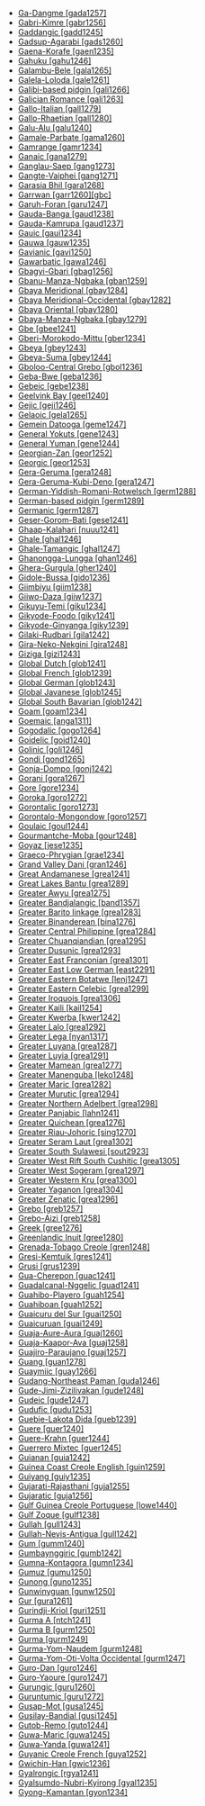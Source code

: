 - [Ga-Dangme [gada1257]](tree/atla1278/volt1241/kwav1236/gada1257/md.ini)
- [Gabri-Kimre [gabr1256]](tree/afro1255/chad1250/east2632/east2640/east2645/east2722/gabr1256/md.ini)
- [Gaddangic [gadd1245]](tree/aust1307/mala1545/nort3238/caga1241/iban1268/gadd1245/md.ini)
- [Gadsup-Agarabi [gads1260]](tree/nucl1709/kain1273/kain1274/gauw1235/gads1260/md.ini)
- [Gaena-Korafe [gaen1235]](tree/nucl1709/bina1276/bina1279/nucl1603/sout2934/coas1297/gaen1235/md.ini)
- [Gahuku [gahu1246]](tree/nucl1709/kain1273/goro1272/nucl1760/gahu1246/md.ini)
- [Galambu-Bele [gala1265]](tree/afro1255/chad1250/west2785/west2714/west2799/west2715/bole1261/nucl1735/gala1265/md.ini)
- [Galela-Loloda [gale1261]](tree/nort2923/nort2924/main1282/gale1261/md.ini)
- [Galibi-based pidgin [gali1266]](tree/pidg1258/gali1266/md.ini)
- [Galician Romance [gali1263]](tree/indo1319/clas1257/ital1284/lati1262/lati1263/impe1234/roma1334/ital1285/west2813/shif1234/sout3183/west2838/gali1263/md.ini)
- [Gallo-Italian [gall1279]](tree/indo1319/clas1257/ital1284/lati1262/lati1263/impe1234/roma1334/ital1285/west2813/shif1234/nort3208/gall1279/md.ini)
- [Gallo-Rhaetian [gall1280]](tree/indo1319/clas1257/ital1284/lati1262/lati1263/impe1234/roma1334/ital1285/west2813/shif1234/nort3208/gall1280/md.ini)
- [Galu-Alu [galu1240]](tree/nucl1708/wape1249/cent2407/wape1250/galu1240/md.ini)
- [Gamale-Parbate [gama1260]](tree/sino1245/hima1249/maha1306/kham1285/kham1286/gama1260/md.ini)
- [Gamrange [gamr1234]](tree/aust1307/mala1545/east2712/sout3229/raja1255/sout3231/gebe1238/cent2270/gamr1234/md.ini)
- [Ganaic [gana1279]](tree/pama1250/gana1279/md.ini)
- [Ganglau-Saep [gang1273]](tree/nucl1709/mada1298/raic1241/grea1304/yaga1258/gang1273/md.ini)
- [Gangte-Vaiphei [gang1271]](tree/sino1245/kuki1245/kuki1246/peri1260/nort3179/siza1239/gang1271/md.ini)
- [Garasia Bhil [gara1268]](tree/indo1319/clas1257/indo1320/indo1321/midd1375/cont1248/midl1245/bhil1254/gara1268/md.ini)
- [Garrwan [garr1260][gbc]](tree/garr1260/md.ini)
- [Garuh-Foran [garu1247]](tree/nucl1709/mada1298/croi1234/mabu1247/hans1243/garu1247/md.ini)
- [Gauda-Banga [gaud1238]](tree/indo1319/clas1257/indo1320/indo1321/midd1375/cont1248/indo1323/oriy1254/gaud1237/gaud1238/md.ini)
- [Gauda-Kamrupa [gaud1237]](tree/indo1319/clas1257/indo1320/indo1321/midd1375/cont1248/indo1323/oriy1254/gaud1237/md.ini)
- [Gauic [gaui1234]](tree/taik1256/kada1291/sout3143/west2798/gaui1234/md.ini)
- [Gauwa [gauw1235]](tree/nucl1709/kain1273/kain1274/gauw1235/md.ini)
- [Gavianic [gavi1250]](tree/tupi1275/mond1266/gavi1250/md.ini)
- [Gawarbatic [gawa1246]](tree/indo1319/clas1257/indo1320/indo1321/gawa1246/md.ini)
- [Gbagyi-Gbari [gbag1256]](tree/atla1278/volt1241/benu1247/ebir1244/nupe1252/gbag1256/md.ini)
- [Gbanu-Manza-Ngbaka [gban1259]](tree/atla1278/volt1241/nort3149/gbay1279/gbay1280/gban1259/md.ini)
- [Gbaya Meridional [gbay1284]](tree/atla1278/volt1241/nort3149/gbay1279/gbay1282/gbay1284/md.ini)
- [Gbaya Meridional-Occidental [gbay1282]](tree/atla1278/volt1241/nort3149/gbay1279/gbay1282/md.ini)
- [Gbaya Oriental [gbay1280]](tree/atla1278/volt1241/nort3149/gbay1279/gbay1280/md.ini)
- [Gbaya-Manza-Ngbaka [gbay1279]](tree/atla1278/volt1241/nort3149/gbay1279/md.ini)
- [Gbe [gbee1241]](tree/atla1278/volt1241/kwav1236/gbee1241/md.ini)
- [Gberi-Morokodo-Mittu [gber1234]](tree/cent2225/sara1341/moro1282/moro1293/gber1234/md.ini)
- [Gbeya [gbey1243]](tree/atla1278/volt1241/nort3149/gbay1279/gbay1282/boko1260/gbey1243/md.ini)
- [Gbeya-Suma [gbey1244]](tree/atla1278/volt1241/nort3149/gbay1279/gbay1282/boko1260/gbey1243/gbey1244/md.ini)
- [Gboloo-Central Grebo [gbol1236]](tree/krua1234/grea1300/west2485/greb1258/greb1257/greb1256/nort3193/barc1236/gbol1236/md.ini)
- [Geba-Bwe [geba1236]](tree/sino1245/kare1337/cent1999/geba1236/md.ini)
- [Gebeic [gebe1238]](tree/aust1307/mala1545/east2712/sout3229/raja1255/sout3231/gebe1238/md.ini)
- [Geelvink Bay [geel1240]](tree/geel1240/md.ini)
- [Gejic [geji1246]](tree/afro1255/chad1250/west2785/west2790/west2800/sout3162/nort3190/geji1246/md.ini)
- [Gelaoic [gela1265]](tree/taik1256/kada1291/sout3143/west2798/gaui1234/gela1265/md.ini)
- [Gemein Datooga [geme1247]](tree/nilo1247/sout2830/tato1241/geme1247/md.ini)
- [General Yokuts [gene1243]](tree/yoku1255/gene1243/md.ini)
- [General Yuman [gene1244]](tree/coch1271/yuma1250/gene1244/md.ini)
- [Georgian-Zan [geor1252]](tree/kart1248/geor1252/md.ini)
- [Georgic [geor1253]](tree/kart1248/geor1252/geor1253/md.ini)
- [Gera-Geruma [gera1248]](tree/afro1255/chad1250/west2785/west2714/west2799/west2715/bole1261/nucl1735/gera1247/gera1248/md.ini)
- [Gera-Geruma-Kubi-Deno [gera1247]](tree/afro1255/chad1250/west2785/west2714/west2799/west2715/bole1261/nucl1735/gera1247/md.ini)
- [German-Yiddish-Romani-Rotwelsch [germ1288]](tree/mixe1287/germ1288/md.ini)
- [German-based pidgin [germ1289]](tree/pidg1258/germ1289/md.ini)
- [Germanic [germ1287]](tree/indo1319/clas1257/germ1287/md.ini)
- [Geser-Gorom-Bati [gese1241]](tree/aust1307/mala1545/grea1302/band1354/gese1239/gese1241/md.ini)
- [Ghaap-Kalahari [nuuu1241]](tree/tuuu1241/kwii1241/nuuu1241/md.ini)
- [Ghale [ghal1246]](tree/sino1245/bodi1256/kaik1248/ghal1247/ghal1246/md.ini)
- [Ghale-Tamangic [ghal1247]](tree/sino1245/bodi1256/kaik1248/ghal1247/md.ini)
- [Ghanongga-Lungga [ghan1246]](tree/aust1307/mala1545/east2712/ocea1241/west2818/meso1253/newi1242/stge1234/nort3225/newg1239/west2857/simb1260/ghan1246/md.ini)
- [Ghera-Gurgula [gher1240]](tree/indo1319/clas1257/indo1320/indo1321/midd1375/cont1248/midl1245/shau1239/indo1322/west2812/unun9883/gher1240/md.ini)
- [Gidole-Bussa [gido1236]](tree/afro1255/cush1243/east2699/lowl1267/sout3055/main1283/nucl1701/kons1242/gido1236/md.ini)
- [Giimbiyu [giim1238]](tree/giim1238/md.ini)
- [Giiwo-Daza [giiw1237]](tree/afro1255/chad1250/west2785/west2714/west2799/west2715/bole1261/nucl1735/gala1265/kirf1234/giiw1237/md.ini)
- [Gikuyu-Temi [giku1234]](tree/atla1278/volt1241/benu1247/bant1294/sout3152/narr1281/east2731/nort3203/cent2274/giku1234/md.ini)
- [Gikyode-Foodo [giky1241]](tree/atla1278/volt1241/kwav1236/nyoa1234/poto1254/tano1248/guan1278/nort3204/otin1234/moun1254/giky1239/giky1241/md.ini)
- [Gikyode-Ginyanga [giky1239]](tree/atla1278/volt1241/kwav1236/nyoa1234/poto1254/tano1248/guan1278/nort3204/otin1234/moun1254/giky1239/md.ini)
- [Gilaki-Rudbari [gila1242]](tree/indo1319/clas1257/indo1320/iran1269/cent2317/cent2318/nort3177/casp1236/gila1242/md.ini)
- [Gira-Neko-Nekgini [gira1248]](tree/nucl1709/fini1244/fini1245/gusa1245/gira1248/md.ini)
- [Giziga [gizi1243]](tree/afro1255/chad1250/bium1280/nort3156/maro1246/gizi1243/md.ini)
- [Global Dutch [glob1241]](tree/indo1319/clas1257/germ1287/nort3152/west2793/macr1270/midd1347/mode1257/glob1241/md.ini)
- [Global French [glob1239]](tree/indo1319/clas1257/ital1284/lati1262/lati1263/impe1234/roma1334/ital1285/west2813/shif1234/nort3208/gall1280/oila1234/cent2283/macr1273/glob1239/md.ini)
- [Global German [glob1243]](tree/indo1319/clas1257/germ1287/nort3152/west2793/high1289/high1286/midd1349/mode1258/uppe1464/glob1243/md.ini)
- [Global Javanese [glob1245]](tree/aust1307/mala1545/java1253/mode1251/glob1245/md.ini)
- [Global South Bavarian [glob1242]](tree/indo1319/clas1257/germ1287/nort3152/west2793/high1289/high1286/midd1349/mode1258/baye1239/glob1242/md.ini)
- [Goam [goam1234]](tree/ramu1234/goam1234/md.ini)
- [Goemaic [anga1311]](tree/afro1255/chad1250/west2785/west2714/west2799/west2717/anga1311/md.ini)
- [Gogodalic [gogo1264]](tree/suki1244/gogo1264/md.ini)
- [Goidelic [goid1240]](tree/indo1319/clas1257/celt1248/nucl1715/tgbc1234/insu1254/goid1240/md.ini)
- [Golinic [goli1246]](tree/nucl1709/cent2120/simb1258/nucl1617/goli1246/md.ini)
- [Gondi [gond1265]](tree/drav1251/sout3133/sout3139/gond1265/md.ini)
- [Gonja-Dompo [gonj1242]](tree/atla1278/volt1241/kwav1236/nyoa1234/poto1254/tano1248/guan1278/nort3204/gonj1242/md.ini)
- [Gorani [gora1267]](tree/indo1319/clas1257/indo1320/iran1269/cent2317/cent2318/nort3177/tati1243/gora1267/md.ini)
- [Gore [gore1234]](tree/cent2225/sara1341/sbbo1237/nucl1719/sara1349/cent2044/sara1345/gore1234/md.ini)
- [Goroka [goro1272]](tree/nucl1709/kain1273/goro1272/md.ini)
- [Gorontalic [goro1273]](tree/aust1307/mala1545/grea1284/goro1257/goro1273/md.ini)
- [Gorontalo-Mongondow [goro1257]](tree/aust1307/mala1545/grea1284/goro1257/md.ini)
- [Goulaic [goul1244]](tree/atla1278/volt1241/nort3149/buak1234/adam1257/goul1243/goul1244/md.ini)
- [Gourmantche-Moba [gour1248]](tree/atla1278/volt1241/nort3149/gura1261/cent2243/nort2777/bwam1248/otiv1239/nucl1743/gurm1247/gurm1248/gurm1249/gurm1250/gour1248/md.ini)
- [Goyaz [jese1235]](tree/nucl1710/jeee1236/cerr1237/jese1235/md.ini)
- [Graeco-Phrygian [grae1234]](tree/indo1319/clas1257/grae1234/md.ini)
- [Grand Valley Dani [gran1246]](tree/nucl1709/dani1287/cent2233/gran1246/md.ini)
- [Great Andamanese [grea1241]](tree/grea1241/md.ini)
- [Great Lakes Bantu [grea1289]](tree/atla1278/volt1241/benu1247/bant1294/sout3152/narr1281/east2731/nort3203/grea1289/md.ini)
- [Greater Awyu [grea1275]](tree/nucl1709/cent2116/awyu1265/grea1275/md.ini)
- [Greater Bandjalangic [band1357]](tree/pama1250/sout3135/news1235/band1357/md.ini)
- [Greater Barito linkage [grea1283]](tree/aust1307/mala1545/basa1291/grea1283/md.ini)
- [Greater Binanderean [bina1276]](tree/nucl1709/bina1276/md.ini)
- [Greater Central Philippine [grea1284]](tree/aust1307/mala1545/grea1284/md.ini)
- [Greater Chuanqiandian [grea1295]](tree/hmon1336/hmon1337/nucl1714/nucl1720/west2803/grea1295/md.ini)
- [Greater Dusunic [grea1293]](tree/aust1307/mala1545/nort3253/saba1285/sout3154/grea1293/md.ini)
- [Greater East Franconian [grea1301]](tree/indo1319/clas1257/germ1287/nort3152/west2793/high1289/high1286/midd1349/mode1258/uppe1464/grea1301/md.ini)
- [Greater East Low German [east2291]](tree/indo1319/clas1257/germ1287/nort3152/west2793/nort3175/alts1234/midd1345/lowg1239/east2291/md.ini)
- [Greater Eastern Botatwe [lenj1247]](tree/atla1278/volt1241/benu1247/bant1294/sout3152/narr1281/east2731/bota1239/lenj1247/md.ini)
- [Greater Eastern Celebic [grea1299]](tree/aust1307/mala1545/cele1242/grea1299/md.ini)
- [Greater Iroquois [grea1306]](tree/iroq1247/nort2947/lake1264/grea1306/md.ini)
- [Greater Kaili [kail1254]](tree/aust1307/mala1545/cele1242/kail1255/nort2898/kail1254/md.ini)
- [Greater Kwerba [kwer1242]](tree/kwer1242/md.ini)
- [Greater Lalo [grea1292]](tree/sino1245/burm1265/lolo1265/lolo1267/nili1235/liso1234/nucl1734/lisu1252/lalu1234/lalo1240/grea1292/md.ini)
- [Greater Lega [nyan1317]](tree/atla1278/volt1241/benu1247/bant1294/sout3152/narr1281/east2731/nyan1317/md.ini)
- [Greater Luyana [grea1287]](tree/atla1278/volt1241/benu1247/bant1294/sout3152/narr1281/cent2260/grea1287/md.ini)
- [Greater Luyia [grea1291]](tree/atla1278/volt1241/benu1247/bant1294/sout3152/narr1281/east2731/nort3203/grea1289/grea1291/md.ini)
- [Greater Mamean [grea1277]](tree/maya1287/core1254/quic1274/grea1277/md.ini)
- [Greater Manenguba [leko1248]](tree/atla1278/volt1241/benu1247/bant1294/sout3152/narr1281/bant1295/lund1274/leko1248/md.ini)
- [Greater Maric [grea1282]](tree/pama1250/grea1282/md.ini)
- [Greater Murutic [grea1294]](tree/aust1307/mala1545/nort3253/saba1285/sout3154/grea1294/md.ini)
- [Greater Northern Adelbert [grea1298]](tree/nucl1709/mada1298/croi1234/grea1298/md.ini)
- [Greater Panjabic [lahn1241]](tree/indo1319/clas1257/indo1320/indo1321/midd1375/cont1248/indo1324/sind1278/lahn1241/md.ini)
- [Greater Quichean [grea1276]](tree/maya1287/core1254/quic1274/grea1276/md.ini)
- [Greater Riau-Johoric [sing1270]](tree/aust1307/mala1545/mala1554/mala1538/nucl1806/sing1270/md.ini)
- [Greater Seram Laut [grea1302]](tree/aust1307/mala1545/grea1302/md.ini)
- [Greater South Sulawesi [sout2923]](tree/aust1307/mala1545/sout2923/md.ini)
- [Greater West Rift South Cushitic [grea1305]](tree/afro1255/cush1243/sout3054/grea1305/md.ini)
- [Greater West Sogeram [grea1297]](tree/nucl1709/mada1298/kala1403/sout3148/soge1235/apal1258/grea1297/md.ini)
- [Greater Western Kru [grea1300]](tree/krua1234/grea1300/md.ini)
- [Greater Yaganon [grea1304]](tree/nucl1709/mada1298/raic1241/grea1304/md.ini)
- [Greater Zenatic [grea1296]](tree/afro1255/berb1260/grea1296/md.ini)
- [Grebo [greb1257]](tree/krua1234/grea1300/west2485/greb1258/greb1257/md.ini)
- [Grebo-Aizi [greb1258]](tree/krua1234/grea1300/west2485/greb1258/md.ini)
- [Greek [gree1276]](tree/indo1319/clas1257/grae1234/gree1276/md.ini)
- [Greenlandic Inuit [gree1280]](tree/eski1264/eski1265/inui1246/gree1280/md.ini)
- [Grenada-Tobago Creole [gren1248]](tree/indo1319/clas1257/germ1287/nort3152/west2793/nort3175/angl1264/angl1265/late1254/merc1242/macr1271/guin1259/cari1284/east2759/vinc1244/gren1248/md.ini)
- [Gresi-Kemtuik [gres1241]](tree/nimb1257/oute1261/mlap1239/gres1241/md.ini)
- [Grusi [grus1239]](tree/atla1278/volt1241/nort3149/gura1261/cent2243/sout3164/grus1239/md.ini)
- [Gua-Cherepon [guac1241]](tree/atla1278/volt1241/kwav1236/nyoa1234/poto1254/tano1248/guan1278/sout2781/hill1256/guac1241/md.ini)
- [Guadalcanal-Nggelic [guad1241]](tree/aust1307/mala1545/east2712/ocea1241/sout2853/guad1241/md.ini)
- [Guahibo-Playero [guah1254]](tree/guah1252/nucl1828/guah1253/guah1254/md.ini)
- [Guahiboan [guah1252]](tree/guah1252/md.ini)
- [Guaicuru del Sur [guai1250]](tree/guai1249/guai1250/md.ini)
- [Guaicuruan [guai1249]](tree/guai1249/md.ini)
- [Guaja-Aure-Aura [guaj1260]](tree/tupi1275/east2909/mawe1252/awet1245/tupi1276/tupi1281/guaj1258/guaj1260/md.ini)
- [Guaja-Kaapor-Ava [guaj1258]](tree/tupi1275/east2909/mawe1252/awet1245/tupi1276/tupi1281/guaj1258/md.ini)
- [Guajiro-Paraujano [guaj1257]](tree/araw1281/cari1281/guaj1257/md.ini)
- [Guang [guan1278]](tree/atla1278/volt1241/kwav1236/nyoa1234/poto1254/tano1248/guan1278/md.ini)
- [Guaymiic [guay1266]](tree/chib1249/core1252/isth1243/east2569/guay1266/md.ini)
- [Gudang-Northeast Paman [guda1246]](tree/pama1250/pama1251/nort2758/guda1246/md.ini)
- [Gude-Jimi-Zizilivakan [gude1248]](tree/afro1255/chad1250/bium1280/sout3145/bium1271/gude1247/gude1248/md.ini)
- [Gudeic [gude1247]](tree/afro1255/chad1250/bium1280/sout3145/bium1271/gude1247/md.ini)
- [Gudufic [gudu1253]](tree/afro1255/chad1250/bium1280/nort3156/marg1267/mand1472/dghw1240/gudu1253/md.ini)
- [Guebie-Lakota Dida [gueb1239]](tree/krua1234/east2415/dida1244/dida1245/gueb1239/md.ini)
- [Guere [guer1240]](tree/krua1234/grea1300/west2485/weeb1234/weea1234/guer1244/guer1240/md.ini)
- [Guere-Krahn [guer1244]](tree/krua1234/grea1300/west2485/weeb1234/weea1234/guer1244/md.ini)
- [Guerrero Mixtec [guer1245]](tree/otom1299/east2557/amuz1253/mixt1422/mixt1423/mixt1427/guer1245/md.ini)
- [Guianan [guia1242]](tree/cari1283/guia1242/md.ini)
- [Guinea Coast Creole English [guin1259]](tree/indo1319/clas1257/germ1287/nort3152/west2793/nort3175/angl1264/angl1265/late1254/merc1242/macr1271/guin1259/md.ini)
- [Guiyang [guiy1235]](tree/hmon1336/hmon1337/nucl1714/nucl1720/west2803/grea1295/guiy1235/md.ini)
- [Gujarati-Rajasthani [guja1255]](tree/indo1319/clas1257/indo1320/indo1321/midd1375/cont1248/midl1245/apab1234/guja1255/md.ini)
- [Gujaratic [guja1256]](tree/indo1319/clas1257/indo1320/indo1321/midd1375/cont1248/midl1245/apab1234/guja1255/guja1256/md.ini)
- [Gulf Guinea Creole Portuguese [lowe1440]](tree/indo1319/clas1257/ital1284/lati1262/lati1263/impe1234/roma1334/ital1285/west2813/shif1234/sout3183/west2838/gali1263/macr1272/lowe1440/md.ini)
- [Gulf Zoque [gulf1238]](tree/mixe1284/zoqu1261/gulf1238/md.ini)
- [Gullah [gull1243]](tree/indo1319/clas1257/germ1287/nort3152/west2793/nort3175/angl1264/angl1265/late1254/merc1242/macr1271/guin1259/cari1284/east2759/gull1242/gull1243/md.ini)
- [Gullah-Nevis-Antigua [gull1242]](tree/indo1319/clas1257/germ1287/nort3152/west2793/nort3175/angl1264/angl1265/late1254/merc1242/macr1271/guin1259/cari1284/east2759/gull1242/md.ini)
- [Gum [gumm1240]](tree/nucl1709/mada1298/croi1234/mabu1247/gumm1240/md.ini)
- [Gumbaynggiric [gumb1242]](tree/pama1250/sout3135/nort3154/gumb1242/md.ini)
- [Gumna-Kontagora [gumn1234]](tree/atla1278/volt1241/benu1247/kain1275/cent2242/basa1288/basa1279/kont1247/gumn1234/md.ini)
- [Gumuz [gumu1250]](tree/gumu1250/md.ini)
- [Gunong [guno1235]](tree/sino1245/nung1293/guno1235/md.ini)
- [Gunwinyguan [gunw1250]](tree/gunw1250/md.ini)
- [Gur [gura1261]](tree/atla1278/volt1241/nort3149/gura1261/md.ini)
- [Gurindji-Kriol [guri1251]](tree/mixe1287/guri1251/md.ini)
- [Gurma A [ntch1241]](tree/atla1278/volt1241/nort3149/gura1261/cent2243/nort2777/bwam1248/otiv1239/nucl1743/gurm1247/gurm1248/gurm1249/ntch1241/md.ini)
- [Gurma B [gurm1250]](tree/atla1278/volt1241/nort3149/gura1261/cent2243/nort2777/bwam1248/otiv1239/nucl1743/gurm1247/gurm1248/gurm1249/gurm1250/md.ini)
- [Gurma [gurm1249]](tree/atla1278/volt1241/nort3149/gura1261/cent2243/nort2777/bwam1248/otiv1239/nucl1743/gurm1247/gurm1248/gurm1249/md.ini)
- [Gurma-Yom-Naudem [gurm1248]](tree/atla1278/volt1241/nort3149/gura1261/cent2243/nort2777/bwam1248/otiv1239/nucl1743/gurm1247/gurm1248/md.ini)
- [Gurma-Yom-Oti-Volta Occidental [gurm1247]](tree/atla1278/volt1241/nort3149/gura1261/cent2243/nort2777/bwam1248/otiv1239/nucl1743/gurm1247/md.ini)
- [Guro-Dan [guro1246]](tree/mand1469/east2697/sout3140/guro1245/guro1246/md.ini)
- [Guro-Yaoure [guro1247]](tree/mand1469/east2697/sout3140/guro1245/guro1246/guro1247/md.ini)
- [Gurungic [guru1260]](tree/sino1245/bodi1256/kaik1248/ghal1247/tama1367/guru1260/md.ini)
- [Guruntumic [guru1272]](tree/afro1255/chad1250/west2785/west2790/west2800/sout3161/guru1272/md.ini)
- [Gusap-Mot [gusa1245]](tree/nucl1709/fini1244/fini1245/gusa1245/md.ini)
- [Gusilay-Bandial [gusi1245]](tree/atla1278/nort3146/cent2230/bakk1238/jool1234/jola1264/gusi1245/md.ini)
- [Gutob-Remo [guto1244]](tree/aust1305/mund1335/guto1244/md.ini)
- [Guwa-Maric [guwa1245]](tree/pama1250/grea1282/guwa1245/md.ini)
- [Guwa-Yanda [guwa1241]](tree/pama1250/grea1282/guwa1245/guwa1241/md.ini)
- [Guyanic Creole French [guya1252]](tree/indo1319/clas1257/ital1284/lati1262/lati1263/impe1234/roma1334/ital1285/west2813/shif1234/nort3208/gall1280/oila1234/cent2283/macr1273/circ1240/guya1252/md.ini)
- [Gwichin-Han [gwic1236]](tree/atha1245/atha1246/atha1247/cent2371/gwic1236/md.ini)
- [Gyalrongic [rgya1241]](tree/sino1245/burm1265/naqi1236/qian1263/rgya1241/md.ini)
- [Gyalsumdo-Nubri-Kyirong [gyal1235]](tree/sino1245/bodi1256/bodi1257/oldm1245/tibe1276/late1253/cent2346/sout3216/kyir1235/gyal1235/md.ini)
- [Gyong-Kamantan [gyon1234]](tree/atla1278/volt1241/benu1247/benu1248/benu1249/nort3184/gyon1234/md.ini)
